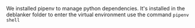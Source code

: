 We installed pipenv to manage python dependencies. 
It's installed in the deblanker folder
to enter the virtual environment use the command `pipenv shell`
